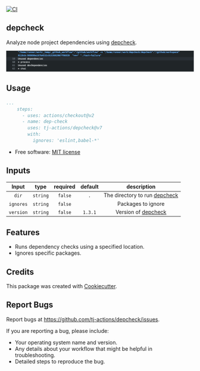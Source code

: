 [![CI](https://github.com/tj-actions/depcheck/workflows/CI/badge.svg)](https://github.com/tj-actions/depcheck/actions?query=workflow%3ACI)

depcheck
--------

Analyze node project dependencies using [depcheck](https://github.com/depcheck/depcheck).

![sample](./sample.png)

Usage
-----

```yaml
...
    steps:
      - uses: actions/checkout@v2
      - name: dep-check
        uses: tj-actions/depcheck@v7
        with:
          ignores: 'eslint,babel-*'
```

* Free software: [MIT license](LICENSE)



Inputs
------

|   Input        |    type     |  required     |  default             | description                   |
|:-------------:|:-----------:|:-------------:|:---------------------:|:-----------------------------:|
| `dir`           |  `string`     |    `false`    | `.`                 | The directory to run [depcheck](https://github.com/depcheck/depcheck#readme) |
| `ignores`       |  `string`     |    `false`    |                     | Packages to ignore            |
| `version`       |  `string`     |    `false`    | `1.3.1`             | Version of [depcheck](https://github.com/depcheck/depcheck/tags)           |



Features
--------
* Runs dependency checks using a specified location.
* Ignores specific packages.

Credits
-------

This package was created with [Cookiecutter](https://github.com/cookiecutter/cookiecutter).



Report Bugs
-----------

Report bugs at https://github.com/tj-actions/depcheck/issues.

If you are reporting a bug, please include:

* Your operating system name and version.
* Any details about your workflow that might be helpful in troubleshooting.
* Detailed steps to reproduce the bug.
